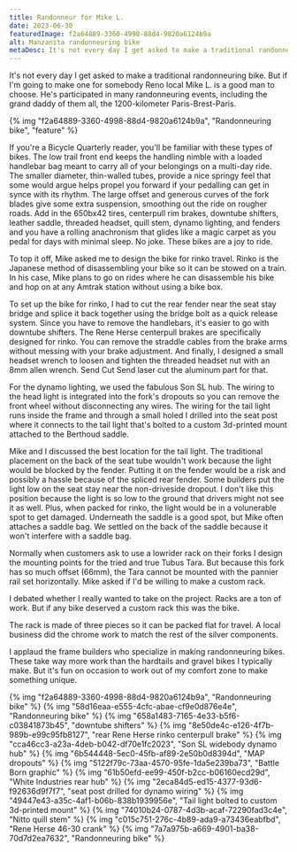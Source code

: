 ```yaml
---
title: Randonneur for Mike L.
date: 2023-06-30
featuredImage: f2a64889-3360-4998-88d4-9820a6124b9a
alt: Manzanita randonneuring bike
metaDesc: It's not every day I get asked to make a traditional randonneuring bike. But if I'm going to make one for somebody Reno local Mike L. is a good man to choose. He's participated in many randonneuring events, including the grand daddy of them all, the 1200-kilometer Paris-Brest-Paris.
---
```


It's not every day I get asked to make a traditional randonneuring bike. But if I'm going to make one for somebody Reno local Mike L. is a good man to choose. He's participated in many randonneuring events, including the grand daddy of them all, the 1200-kilometer Paris-Brest-Paris.

{% img "f2a64889-3360-4998-88d4-9820a6124b9a", "Randonneuring bike", "feature" %}

If you're a Bicycle Quarterly reader, you'll be familiar with these types of bikes. The low trail front end keeps the handling nimble with a loaded handlebar bag meant to carry all of your belongings on a multi-day ride. The smaller diameter, thin-walled tubes, provide a nice springy feel that some would argue helps propel you forward if your pedalling can get in synce with its rhythm. The large offset and generous curves of the fork blades give some extra suspension, smoothing out the ride on rougher roads. Add in the 650bx42 tires, centerpull rim brakes, downtube shifters, leather saddle, threaded headset, quill stem, dynamo lighting, and fenders and you have a rolling anachronism that glides like a magic carpet as you pedal for days with minimal sleep. No joke. These bikes are a joy to ride.

To top it off, Mike asked me to design the bike for rinko travel. Rinko is the Japanese method of disassembling your bike so it can be stowed on a train. In his case, Mike plans to go on rides where he can disassemble his bike and hop on at any Amtrak station without using a bike box.

To set up the bike for rinko, I had to cut the rear fender near the seat stay bridge and splice it back together using the bridge bolt as a quick release system. Since you have to remove the handlebars, it's easier to go with downtube shifters. The Rene Herse centerpull brakes are specifically designed for rinko. You can remove the straddle cables from the brake arms without messing with your brake adjustment. And finally, I designed a small headset wrench to loosen and tighten the threaded headset nut with an 8mm allen wrench. Send Cut Send laser cut the aluminum part for that.

For the dynamo lighting, we used the fabulous Son SL hub. The wiring to the head light is integrated into the fork's dropouts so you can remove the front wheel without disconnecting any wires. The wiring for the tail light runs inside the frame and through a small holed I drilled into the seat post where it connects to the tail light that's bolted to a custom 3d-printed mount attached to the Berthoud saddle. 

Mike and I discussed the best location for the tail light. The traditional placement on the back of the seat tube wouldn't work because the light would be blocked by the fender. Putting it on the fender would be a risk and possibly a hassle because of the spliced rear fender. Some builders put the light low on the seat stay near the non-driveside dropout. I don't like this position because the light is so low to the ground that drivers might not see it as well. Plus, when packed for rinko, the light would be in a volunerable spot to get damaged. Underneath the saddle is a good spot, but Mike often attaches a saddle bag. We settled on the back of the saddle because it won't interfere with a saddle bag.

Normally when customers ask to use a lowrider rack on their forks I design the mounting points for the tried and true Tubus Tara. But because this fork has so much offset (66mm), the Tara cannot be mounted with the pannier rail set horizontally. Mike asked if I'd be willing to make a custom rack.

I debated whether I really wanted to take on the project. Racks are a ton of work. But if any bike deserved a custom rack this was the bike.

The rack is made of three pieces so it can be packed flat for travel. A local business did the chrome work to match the rest of the silver components.

I applaud the frame builders who specialize in making randonneuring bikes. These take way more work than the hardtails and gravel bikes I typically make. But it's fun on occasion to work out of my comfort zone to make something unique.

{% img "f2a64889-3360-4998-88d4-9820a6124b9a", "Randonneuring bike" %}
{% img "58d16eaa-e555-4cfc-abae-cf9e0d876e4e", "Randonneuring bike" %}
{% img "658a1483-7165-4e33-b5f6-c03841873b45", "downtube shifters" %}
{% img "8e50de4c-e126-4f7b-989b-e99c95fb8127", "rear Rene Herse rinko centerpull brake" %}
{% img "cca46cc3-a23a-4deb-b042-df70e1fc2023", "Son SL widebody dynamo hub" %}
{% img "6b544448-5ec0-45fb-af89-2e50b0d8394d", "MAP dropouts" %}
{% img "5122f79c-73aa-4570-95fe-1da5e239ba73", "Battle Born graphic" %}
{% img "61b50efd-ee99-450f-b2cc-b06160ecd29d", "White Industries rear hub" %}
{% img "2eca84d5-ed15-4377-93d6-f92636d9f7f7", "seat post drilled for dynamo wiring" %}
{% img "49447e43-a35c-4af1-b06b-838b1939956e", "Tail light bolted to custom 3d-printed mount" %}
{% img "74010b24-0787-4d3b-acaf-72290fad3c4e", "Nitto quill stem" %}
{% img "c015c751-276c-4b89-ada9-a73436eabfbd", "Rene Herse 46-30 crank" %}
{% img "7a7a975b-a669-4901-ba38-70d7d2ea7632", "Randonneuring bike" %}